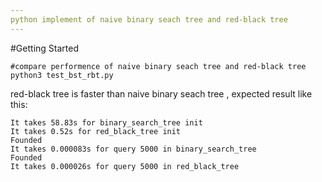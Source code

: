 ```yaml
---
python implement of naive binary seach tree and red-black tree
---
```


#Getting Started

```shell
#compare performence of naive binary seach tree and red-black tree
python3 test_bst_rbt.py
```

red-black tree is faster than naive binary seach tree , expected result like this:
```
It takes 58.83s for binary_search_tree init
It takes 0.52s for red_black_tree init
Founded
It takes 0.000083s for query 5000 in binary_search_tree
Founded
It takes 0.000026s for query 5000 in red_black_tree
```
